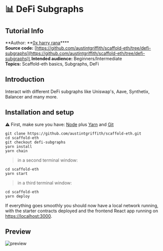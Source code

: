 # 📊 DeFi Subgraphs

## Tutorial Info

**Author: **[0x harry rana](https://github.com/harryranakl)****\
**Source code:** [https://github.com/austintgriffith/scaffold-eth/tree/defi-subgraphs](https://github.com/austintgriffith/scaffold-eth/tree/defi-subgraphs)\
**Intended audience:** Beginners/Intermediate\
**Topics:** Scaffold-eth basics, Subgraphs, DeFi

## Introduction

Interact with different DeFi subgraphs like Uniswap's, Aave, Synthetix, Balancer and many more.

## Installation and setup

⚠️ First, make sure you have: [Node](https://nodejs.org/dist/latest-v12.x/) plus [Yarn](https://classic.yarnpkg.com/en/docs/install/) and [Git](https://git-scm.com/downloads)

```
git clone https://github.com/austintgriffith/scaffold-eth.git
cd scaffold-eth
git checkout defi-subgraphs
yarn install
yarn chain
```

> in a second terminal window:

```
cd scaffold-eth
yarn start
```

> in a third terminal window:

```
cd scaffold-eth
yarn deploy
```

If everything goes smoothly you should now have a local network running, with the starter contracts deployed and the frontend React app running on [https://localhost:3000](https://localhost:3000).

## Preview

![preview](https://user-images.githubusercontent.com/35558569/123731168-36d73900-d8ca-11eb-9f83-d8076f894eb0.png)

##
